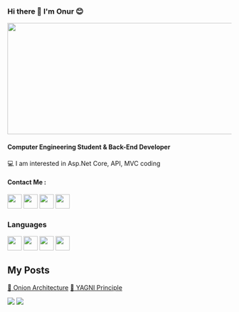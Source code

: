 ### Hi there 👋 I'm Onur :blush: 

<img src="https://media.giphy.com/media/26tn33aiTi1jkl6H6/giphy.gif" align="center" width="2500" height="250">

#### Computer Engineering Student & Back-End Developer

 :computer: I am interested in Asp.Net Core, API, MVC coding


#### Contact Me :
<a href="https://instagram.com/honurbu">
<img src="https://raw.githubusercontent.com/rahuldkjain/github-profile-readme-generator/master/src/images/icons/Social/instagram.svg" height="32"></a>

<a href="https://twitter.com/honurbu">
<img src="https://upload.wikimedia.org/wikipedia/commons/4/4f/Twitter-logo.svg" height="32"></a>

<a href="https://www.linkedin.com/in/onur-bural-994158233">
<img src="https://upload.wikimedia.org/wikipedia/commons/f/f8/LinkedIn_icon_circle.svg" height="32"></a>

<a href="https://honurbu.medium.com/">
<img src="https://seeklogo.com/images/M/medium-2020-new-logo-4DD1CA1BFF-seeklogo.com.png" height="32"></a>

### Languages

<img src="https://cdn.icon-icons.com/icons2/2415/PNG/512/csharp_original_logo_icon_146578.png" height="32">
<img src="https://5.imimg.com/data5/YO/LD/GLADMIN-50906000/asp-net-mvc-certification-course-500x500.png" height="32">
<img src="https://upload.wikimedia.org/wikipedia/commons/e/ee/.NET_Core_Logo.svg" height="32">
<img src="https://miro.medium.com/max/480/1*SnZqHENpIMiEKsg999Q0DQ.png" height="32">

## My Posts
<a href="https://honurbu.medium.com/onion-architecture-so%C4%9Fan-mimarisi-nedir-8b4e8f1fb24">:pencil: Onion Architecture</a>
<a href="https://honurbu.medium.com/yagni-you-aint-gonna-need-it-prensibi-1b2479e70dbb">:pencil: YAGNI Principle</a>



<img src="https://github-readme-stats.vercel.app/api/top-langs/?username=honurbu&theme=radical">

<img src="https://github-readme-stats.vercel.app/api?username=honurbu&theme=radical">
